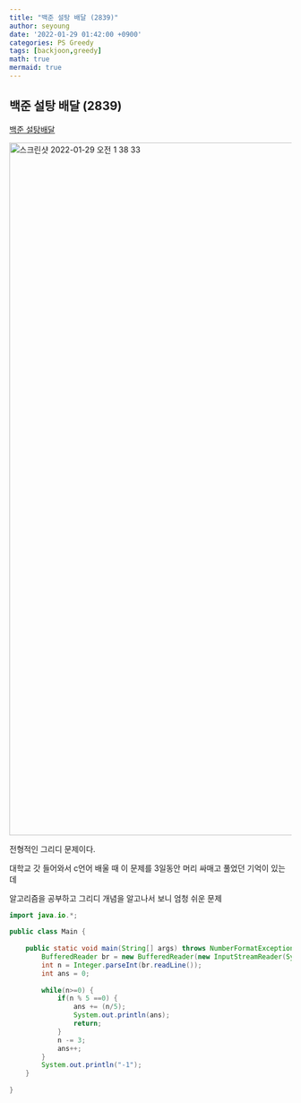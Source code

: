 ```yaml
---
title: "백준 설탕 배달 (2839)"
author: seyoung
date: '2022-01-29 01:42:00 +0900'
categories: PS Greedy
tags: [backjoon,greedy]
math: true
mermaid: true
---
```


## 백준 설탕 배달 (2839)

<a href = "https://www.acmicpc.net/problem/2839"> 백준 설탕배달 </a>

<img width="1237" alt="스크린샷 2022-01-29 오전 1 38 33" src="https://user-images.githubusercontent.com/54762273/151586191-580df881-4f7d-4a1e-9970-1b9acfd73dce.png">


전형적인 그리디 문제이다.

대학교 갓 들어와서 c언어 배울 때 이 문제를 3일동안 머리 싸매고 풀었던 기억이 있는데

알고리즘을 공부하고 그리디 개념을 알고나서 보니 엄청 쉬운 문제

```java
import java.io.*;  
  
public class Main {  
  
    public static void main(String[] args) throws NumberFormatException, IOException {  
        BufferedReader br = new BufferedReader(new InputStreamReader(System.in));  
        int n = Integer.parseInt(br.readLine());  
        int ans = 0;  
  
        while(n>=0) {  
            if(n % 5 ==0) {  
                ans += (n/5);  
                System.out.println(ans);  
                return;  
            }  
            n -= 3;  
            ans++;  
        }  
        System.out.println("-1");  
    }  
  
}

```